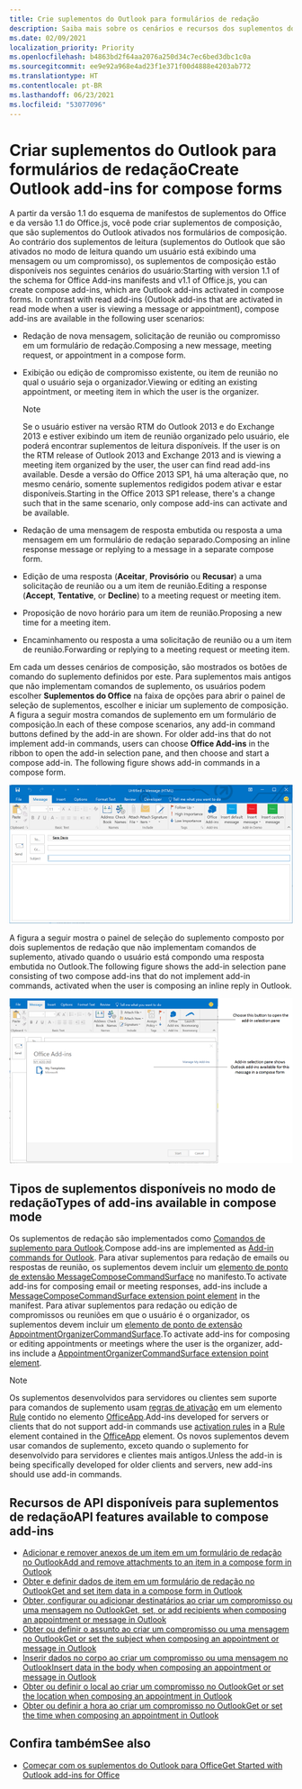 ```yaml
---
title: Crie suplementos do Outlook para formulários de redação
description: Saiba mais sobre os cenários e recursos dos suplementos do Outlook nos formulários de redação.
ms.date: 02/09/2021
localization_priority: Priority
ms.openlocfilehash: b4863bd2f64aa2076a250d34c7ec6bed3dbc1c0a
ms.sourcegitcommit: ee9e92a968e4ad23f1e371f00d4888e4203ab772
ms.translationtype: HT
ms.contentlocale: pt-BR
ms.lasthandoff: 06/23/2021
ms.locfileid: "53077096"
---
```

# <a name="create-outlook-add-ins-for-compose-forms"></a><span data-ttu-id="7223b-103">Criar suplementos do Outlook para formulários de redação</span><span class="sxs-lookup"><span data-stu-id="7223b-103">Create Outlook add-ins for compose forms</span></span>

<span data-ttu-id="7223b-p101">A partir da versão 1.1 do esquema de manifestos de suplementos do Office e da versão 1.1 do Office.js, você pode criar suplementos de composição, que são suplementos do Outlook ativados nos formulários de composição. Ao contrário dos suplementos de leitura (suplementos do Outlook que são ativados no modo de leitura quando um usuário está exibindo uma mensagem ou um compromisso), os suplementos de composição estão disponíveis nos seguintes cenários do usuário:</span><span class="sxs-lookup"><span data-stu-id="7223b-p101">Starting with version 1.1 of the schema for Office Add-ins manifests and v1.1 of Office.js, you can create compose add-ins, which are Outlook add-ins activated in compose forms. In contrast with read add-ins (Outlook add-ins that are activated in read mode when a user is viewing a message or appointment), compose add-ins are available in the following user scenarios:</span></span>

- <span data-ttu-id="7223b-106">Redação de nova mensagem, solicitação de reunião ou compromisso em um formulário de redação.</span><span class="sxs-lookup"><span data-stu-id="7223b-106">Composing a new message, meeting request, or appointment in a compose form.</span></span>

- <span data-ttu-id="7223b-107">Exibição ou edição de compromisso existente, ou item de reunião no qual o usuário seja o organizador.</span><span class="sxs-lookup"><span data-stu-id="7223b-107">Viewing or editing an existing appointment, or meeting item in which the user is the organizer.</span></span>
    
   > [!NOTE]
   > <span data-ttu-id="7223b-108">Se o usuário estiver na versão RTM do Outlook 2013 e do Exchange 2013 e estiver exibindo um item de reunião organizado pelo usuário, ele poderá encontrar suplementos de leitura disponíveis.
</span><span class="sxs-lookup"><span data-stu-id="7223b-108">If the user is on the RTM release of Outlook 2013 and Exchange 2013 and is viewing a meeting item organized by the user, the user can find read add-ins available.</span></span> <span data-ttu-id="7223b-109">Desde a versão do Office 2013 SP1, há uma alteração que, no mesmo cenário, somente suplementos redigidos podem ativar e estar disponíveis.</span><span class="sxs-lookup"><span data-stu-id="7223b-109">Starting in the Office 2013 SP1 release, there's a change such that in the same scenario, only compose add-ins can activate and be available.</span></span>

- <span data-ttu-id="7223b-110">Redação de uma mensagem de resposta embutida ou resposta a uma mensagem em um formulário de redação separado.</span><span class="sxs-lookup"><span data-stu-id="7223b-110">Composing an inline response message or replying to a message in a separate compose form.</span></span>

- <span data-ttu-id="7223b-111">Edição de uma resposta (**Aceitar**, **Provisório** ou **Recusar**) a uma solicitação de reunião ou a um item de reunião.</span><span class="sxs-lookup"><span data-stu-id="7223b-111">Editing a response (**Accept**, **Tentative**, or **Decline**) to a meeting request or meeting item.</span></span>

- <span data-ttu-id="7223b-112">Proposição de novo horário para um item de reunião.</span><span class="sxs-lookup"><span data-stu-id="7223b-112">Proposing a new time for a meeting item.</span></span>

- <span data-ttu-id="7223b-113">Encaminhamento ou resposta a uma solicitação de reunião ou a um item de reunião.</span><span class="sxs-lookup"><span data-stu-id="7223b-113">Forwarding or replying to a meeting request or meeting item.</span></span>

<span data-ttu-id="7223b-p103">Em cada um desses cenários de composição, são mostrados os botões de comando do suplemento definidos por este. Para suplementos mais antigos que não implementam comandos de suplemento, os usuários podem escolher **Suplementos do Office** na faixa de opções para abrir o painel de seleção de suplementos, escolher e iniciar um suplemento de composição. A figura a seguir mostra comandos de suplemento em um formulário de composição.</span><span class="sxs-lookup"><span data-stu-id="7223b-p103">In each of these compose scenarios, any add-in command buttons defined by the add-in are shown. For older add-ins that do not implement add-in commands, users can choose **Office Add-ins** in the ribbon to open the add-in selection pane, and then choose and start a compose add-in. The following figure shows add-in commands in a compose form.</span></span>

![Mostra um fomulário de criação do Outlook com comandos de suplementos.](../images/compose-form-commands.png)

<span data-ttu-id="7223b-118">A figura a seguir mostra o painel de seleção do suplemento composto por dois suplementos de redação que não implementam comandos de suplemento, ativado quando o usuário está compondo uma resposta embutida no Outlook.</span><span class="sxs-lookup"><span data-stu-id="7223b-118">The following figure shows the add-in selection pane consisting of two compose add-ins that do not implement add-in commands, activated when the user is composing an inline reply in Outlook.</span></span>

![Aplicativo de email modelos ativado para item redigido.](../images/templates-app-selection.png)

## <a name="types-of-add-ins-available-in-compose-mode"></a><span data-ttu-id="7223b-120">Tipos de suplementos disponíveis no modo de redação</span><span class="sxs-lookup"><span data-stu-id="7223b-120">Types of add-ins available in compose mode</span></span>

<span data-ttu-id="7223b-121">Os suplementos de redação são implementados como [Comandos de suplemento para Outlook](add-in-commands-for-outlook.md).</span><span class="sxs-lookup"><span data-stu-id="7223b-121">Compose add-ins are implemented as [Add-in commands for Outlook](add-in-commands-for-outlook.md).</span></span> <span data-ttu-id="7223b-122">Para ativar suplementos para redação de emails ou respostas de reunião, os suplementos devem incluir um [elemento de ponto de extensão MessageComposeCommandSurface](../reference/manifest/extensionpoint.md#messagecomposecommandsurface) no manifesto.</span><span class="sxs-lookup"><span data-stu-id="7223b-122">To activate add-ins for composing email or meeting responses, add-ins include a [MessageComposeCommandSurface extension point element](../reference/manifest/extensionpoint.md#messagecomposecommandsurface) in the manifest.</span></span> <span data-ttu-id="7223b-123">Para ativar suplementos para redação ou edição de compromissos ou reuniões em que o usuário é o organizador, os suplementos devem incluir um [elemento de ponto de extensão AppointmentOrganizerCommandSurface](../reference/manifest/extensionpoint.md#appointmentorganizercommandsurface).</span><span class="sxs-lookup"><span data-stu-id="7223b-123">To activate add-ins for composing or editing appointments or meetings where the user is the organizer, add-ins include a [AppointmentOrganizerCommandSurface extension point element](../reference/manifest/extensionpoint.md#appointmentorganizercommandsurface).</span></span>

> [!NOTE]
> <span data-ttu-id="7223b-124">Os suplementos desenvolvidos para servidores ou clientes sem suporte para comandos de suplemento usam [regras de ativação](activation-rules.md) em um elemento [Rule](../reference/manifest/rule.md) contido no elemento [OfficeApp](../reference/manifest/officeapp.md).</span><span class="sxs-lookup"><span data-stu-id="7223b-124">Add-ins developed for servers or clients that do not support add-in commands use [activation rules](activation-rules.md) in a [Rule](../reference/manifest/rule.md) element contained in the [OfficeApp](../reference/manifest/officeapp.md) element.</span></span> <span data-ttu-id="7223b-125">Os novos suplementos devem usar comandos de suplemento, exceto quando o suplemento for desenvolvido para servidores e clientes mais antigos.</span><span class="sxs-lookup"><span data-stu-id="7223b-125">Unless the add-in is being specifically developed for older clients and servers, new add-ins should use add-in commands.</span></span>

## <a name="api-features-available-to-compose-add-ins"></a><span data-ttu-id="7223b-126">Recursos de API disponíveis para suplementos de redação</span><span class="sxs-lookup"><span data-stu-id="7223b-126">API features available to compose add-ins</span></span>

- [<span data-ttu-id="7223b-127">Adicionar e remover anexos de um item em um formulário de redação no Outlook</span><span class="sxs-lookup"><span data-stu-id="7223b-127">Add and remove attachments to an item in a compose form in Outlook</span></span>](add-and-remove-attachments-to-an-item-in-a-compose-form.md)
- [<span data-ttu-id="7223b-128">Obter e definir dados de item em um formulário de redação no Outlook</span><span class="sxs-lookup"><span data-stu-id="7223b-128">Get and set item data in a compose form in Outlook</span></span>](get-and-set-item-data-in-a-compose-form.md)
- [<span data-ttu-id="7223b-129">Obter, configurar ou adicionar destinatários ao criar um compromisso ou uma mensagem no Outlook</span><span class="sxs-lookup"><span data-stu-id="7223b-129">Get, set, or add recipients when composing an appointment or message in Outlook</span></span>](get-set-or-add-recipients.md)
- [<span data-ttu-id="7223b-130">Obter ou definir o assunto ao criar um compromisso ou uma mensagem no Outlook</span><span class="sxs-lookup"><span data-stu-id="7223b-130">Get or set the subject when composing an appointment or message in Outlook</span></span>](get-or-set-the-subject.md)
- [<span data-ttu-id="7223b-131">Inserir dados no corpo ao criar um compromisso ou uma mensagem no Outlook</span><span class="sxs-lookup"><span data-stu-id="7223b-131">Insert data in the body when composing an appointment or message in Outlook</span></span>](insert-data-in-the-body.md)
- [<span data-ttu-id="7223b-132">Obter ou definir o local ao criar um compromisso no Outlook</span><span class="sxs-lookup"><span data-stu-id="7223b-132">Get or set the location when composing an appointment in Outlook</span></span>](get-or-set-the-location-of-an-appointment.md)
- [<span data-ttu-id="7223b-133">Obter ou definir a hora ao criar um compromisso no Outlook</span><span class="sxs-lookup"><span data-stu-id="7223b-133">Get or set the time when composing an appointment in Outlook</span></span>](get-or-set-the-time-of-an-appointment.md)

## <a name="see-also"></a><span data-ttu-id="7223b-134">Confira também</span><span class="sxs-lookup"><span data-stu-id="7223b-134">See also</span></span>

- [<span data-ttu-id="7223b-135">Começar com os suplementos do Outlook para Office</span><span class="sxs-lookup"><span data-stu-id="7223b-135">Get Started with Outlook add-ins for Office</span></span>](../quickstarts/outlook-quickstart.md)
